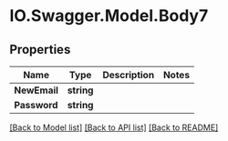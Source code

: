 # IO.Swagger.Model.Body7
## Properties

Name | Type | Description | Notes
------------ | ------------- | ------------- | -------------
**NewEmail** | **string** |  | 
**Password** | **string** |  | 

[[Back to Model list]](../README.md#documentation-for-models) [[Back to API list]](../README.md#documentation-for-api-endpoints) [[Back to README]](../README.md)

